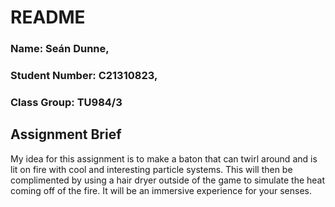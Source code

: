 ﻿
# README

### Name: Seán Dunne,
### Student Number: C21310823,
### Class Group: TU984/3

## Assignment Brief

My idea for this assignment is to make a baton that can twirl around and is lit on fire with cool and interesting particle systems. This will then be complimented by using a hair dryer outside of the game to simulate the heat coming off of the fire. It will be an immersive experience for your senses.
